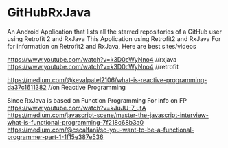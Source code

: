 # GitHubRxJava
An Android Application that lists all the starred repositories of a GitHub user using Retrofit 2 and RxJava
This Application using Retrofit2 and RxJava
For for information on Retrofit2 and RxJava, Here are best sites/videos

https://www.youtube.com/watch?v=k3D0cWyNno4 //rxjava
https://www.youtube.com/watch?v=k3D0cWyNno4 //retrofit

https://medium.com/@kevalpatel2106/what-is-reactive-programming-da37c1611382 //on Reactive Programming

Since RxJava is based on Function Programming
For info on FP
https://www.youtube.com/watch?v=kJuJU-7_utA
https://medium.com/javascript-scene/master-the-javascript-interview-what-is-functional-programming-7f218c68b3a0
https://medium.com/@cscalfani/so-you-want-to-be-a-functional-programmer-part-1-1f15e387e536
